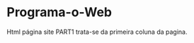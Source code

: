 # Programa-o-Web
Html página site
PART1  trata-se da primeira coluna da pagina.


<!DOCTYPE html>

<html lang="en" xmlns="http://www.w3.org/1999/xhtml">

<head>
    <style>
        .header {
            display:inline-block;
            margin: 0px;
            margin-left: 0px;
            margin-right: 10px;
            margin-bottom:0px;


        }
        .content {
        display: inline-block;
        text-align:center;
       
       
        }
            .mat {
                display:block;
            }
               
            .modern {
                display:block;
               
            }
            .but {
                display:block;
               
            }
            .link{
                display:block;
            }

        .search{
            border-color: none;
            text-decoration:none;
        }
          .menuLogo .version {
            list-style-type: none;
        }

        .menu ul li a {
            text-decoration: none;
            list-style-type: none;
            font-family: 'Segoe UI';
            font-size: 13px;
            line-height: 44px;
            height: 44px;
            padding: 0 30px;
            color: rgba(0,0,0,0.87);
            font-weight: 500;
            cursor: pointer;
        }
        .menu ul li a:hover {
            background-color:gainsboro;
       
        }

       
            .menu .button {
                background-color: #26a69a;
                color: #fff;
                border-radius: 2px;
                margin-top: calc(22px - 11px);
                font-weight: 300;
                font-size: 0.8rem;

                min-width: 3rem;
                padding: 0 6px;
                margin-left: 14px;
                text-align: center;
                line-height: 22px;
                height: 22px;
                box-sizing: border-box;
            }
       

        .button {
            background-color: #ee6e73;
            border: none;
            color: white;
            padding: 15px 32px;
            text-align: center;
            text-decoration: none;
            display: inline-block;
            font-weight: 400;
            font-size: 18px;
            margin: 4px 2px;
            cursor: pointer;
        }

        .link a {
            color: rgba(0,0,0,0.53);
            text-decoration: none;
        }

        .mat h1 {
            font-weight: 300;
            color: #ee6e73;
            font-size: 4.2rem;
        }

        .modern h4 {
            color: rgba(0,0,0,0.87);
            font-weight: 300;
            font-size: 31.92px;
            font-family:'Segoe UI';

        }
     

 

    </style>

   

    <meta charset="utf-8" />
    <title>Documentatation - Materialize</title>
</head>
<body>
    <div class=" header">
        <div class="menuLogo">
            <ul>
                <li class=" logo"> Colocar logo aqui</li>

                <li class="version">1.0.0</li>
            </ul>
        </div>

        <div class="search">
            <input type="search" id="mySearch" placeholder="Search">

        </div>

        <div class="menu">
            <ul>
                <li>
                    <a href="https://materializecss.com/about.html">About</a>
                </li>

                <li>
                    <a href="https://materializecss.com/getting-started.html">Getting Started</a>
                </li>

                <li>
                    <a href="">CSS</a>
                </li>

                <li>
                    <a href="">Components</a>
                </li>

                <li>
                    <a href="">JavaScript</a>
                </li>

                <li>
                    <a href="">Forms</a>
                </li>

                <li>
                    <a href="https://materializecss.com/mobile.html">Mobile</a>
                </li>

                <li>
                    <a href="https://materializecss.com/showcase.html">Showcase</a>
                </li>

                <li>
                    <a href="https://materializecss.com/themes.html">Themes
                    <span class="button">update</span>

                    </a>
                </li>
            </ul>
        </div>
    </div>

    <div class="content">
        <div class=" mat">
            <h1> Materalize</h1>
        </div>

        <div class="modern">
            <h4> A modern responsive front-end framework based on Material Design </h4>
        </div>

        <div class="but">
            <a href="#" class="button">Get Started</a>
            <a href="#" class="button">Upgrade From 0.100.2</a>
        </div>

        <div class="link">

            <a href="https://github.com/Dogfalo/materialize">Release 1.0.0</a>
        </div>
    </div>

</body>
